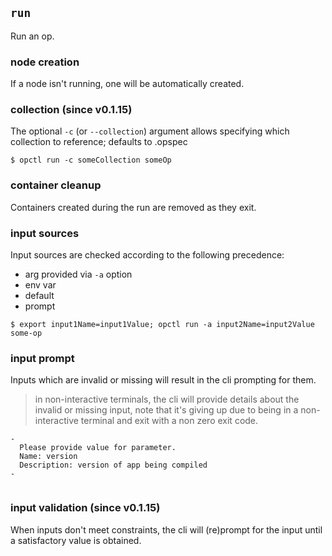 ## `run`

Run an op.

### node creation

If a node isn't running, one will be automatically created.

### collection (since v0.1.15)

The optional `-c` (or `--collection`) argument allows specifying which
collection to reference; defaults to .opspec

```shell
$ opctl run -c someCollection someOp
```

### container cleanup

Containers created during the run are removed as they exit.

### input sources

Input sources are checked according to the following precedence:

- arg provided via `-a` option
- env var
- default
- prompt

```shell
$ export input1Name=input1Value; opctl run -a input2Name=input2Value some-op
```

### input prompt

Inputs which are invalid or missing will result in the cli prompting for
them.

> in non-interactive terminals, the cli will provide details about the
> invalid or missing input, note that it's giving up due to being in a
> non-interactive terminal and exit with a non zero exit code.

```shell
-
  Please provide value for parameter.
  Name: version
  Description: version of app being compiled
-


```

### input validation (since v0.1.15)

When inputs don't meet constraints, the cli will (re)prompt for the
input until a satisfactory value is obtained.
